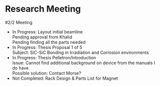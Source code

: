 # Research Meeting

#2/2 Meeting

* In Progress: Layout initial beamline <br/>
  Pending approval from Khalid<br/>
  Pending finding all the parts needed<br/>
* In Progress: Thesis Proposal 1 of 5 <br/>
  Subject: SiC-SiC Bonding in Irradiation and Corrosion environments <br/>
* In Progress: Thesis Pelletron/Introduction <br/>
  Issue: Cannot find additional  background on device from the manuals I do have <br/>
    Possible solution: Contact Morse? <br/>
* Not Completed: Rack Design & Parts List for Magnet<br/>

